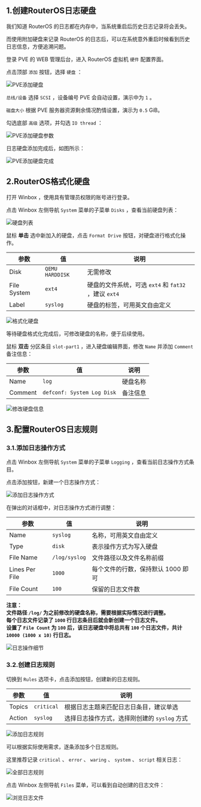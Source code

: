 ## 1.创建RouterOS日志硬盘

我们知道 RouterOS 的日志都在内存中，当系统重启后历史日志记录将会丢失。  

而使用附加硬盘来记录 RouterOS 的日志后，可以在系统意外重启时候看到历史日志信息，方便追溯问题。  

登录 PVE 的 WEB 管理后台，进入 RouterOS 虚拟机 `硬件` 配置界面。  

点击顶部 `添加` 按钮，选择 `硬盘` ：

![PVE添加硬盘](img/p8/pve_add_hd.png) 

`总线/设备` 选择 `SCSI` ，设备编号 PVE 会自动设置，演示中为 `1` 。  

`磁盘大小` 根据 PVE 服务器资源剩余情况酌情设置，演示为 `0.5` GiB。  

勾选底部 `高级` 选项，并勾选 `IO thread` ：

![PVE添加硬盘参数](img/p8/pve_add_hd_details.png)

日志硬盘添加完成后，如图所示：

![PVE添加硬盘完成](img/p8/pve_add_hd_done.png)

## 2.RouterOS格式化硬盘

打开 Winbox ，使用具有管理员权限的账号进行登录。  

点击 Winbox 左侧导航 `System` 菜单的子菜单 `Disks` ，查看当前硬盘列表：

![硬盘列表](img/p8/wb_disks.png)

鼠标 **单击** 选中新加入的硬盘，点击 `Format Drive` 按钮，对硬盘进行格式化操作。  

|参数|值|说明|
|--|--|--|
|Disk|`QEMU HARDDISK`|无需修改|
|File System|`ext4`|硬盘的文件系统，可选 `ext4` 和 `fat32` ，建议 `ext4`|
|Label|`syslog`|硬盘的标签，可用英文自由定义|

![格式化硬盘](img/p8/wb_format_disk.png)

等待硬盘格式化完成后，可修改硬盘的名称，便于后续使用。  

鼠标 **双击** 分区条目 `slot-part1` ，进入硬盘编辑界面，修改 `Name` 并添加 `Comment` 备注信息：

|参数|值|说明|
|--|--|--|
|Name|`log`|硬盘名称|
|Comment|`defconf: System Log Disk`|备注信息|

![修改硬盘信息](img/p8/wb_modify_disk.png)

## 3.配置RouterOS日志规则

### 3.1.添加日志操作方式

点击 Winbox 左侧导航 `System` 菜单的子菜单 `Logging` ，查看当前日志操作方式条目。  

点击添加按钮，新建一个日志操作方式：  

![添加日志操作方式](img/p8/wb_add_log_action.png)

在弹出的对话框中，对日志操作方式进行调整：

|参数|值|说明|
|--|--|--|
|Name|`syslog`|名称，可用英文自由定义|
|Type|`disk`|表示操作方式为写入硬盘|
|File Name|`/log/syslog`|文件路径以及文件名称前缀|
|Lines Per File|`1000`|每个文件的行数，保持默认 1000 即可|
|File Count|`100`|保留的日志文件数|

 **注意：**   
 **文件路径 `/log/` 为之前修改的硬盘名称，需要根据实际情况进行调整。**   
 **每个日志文件记录了 `1000` 行日志条目后就会新创建一个日志文件。**   
 **设置了 `File Count` 为 `100` 后，该日志硬盘中将总共有 `100` 个日志文件，共计 `10000 (1000 x 10)` 行日志。**   

![日志操作细节](img/p8/wb_add_log_action_details.png)

### 3.2.创建日志规则

切换到 `Rules` 选项卡，点击添加按钮，创建新的日志规则。

|参数|值|说明|
|--|--|--|
|Topics|`critical`|根据日志主题来匹配日志日条目，建议单选|
|Action|`syslog`|选择日志操作方式，选择刚创建的 `syslog` 方式|

![添加日志规则](img/p8/wb_add_log_rules.png)

可以根据实际使用需求，逐条添加多个日志规则。  

这里推荐记录 `critical` 、 `error` 、 `waring` 、 `system` 、 `script` 相关日志：

![全部日志规则](img/p8/wb_log_rules.png)

点击 Winbox 左侧导航 `Files` 菜单，可以看到自动创建的日志文件：

![浏览日志文件](img/p8/wb_log_files.png)